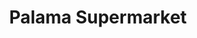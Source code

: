 ---
title: "Palama Supermarket"
url: /honolulu/palama-supermarket-north-king-street/
shop: Supermarkt
---
